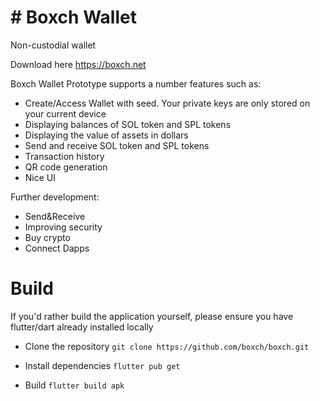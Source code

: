 # # Boxch Wallet

Non-custodial wallet

Download here https://boxch.net

Boxch Wallet Prototype supports a number features such as:
* Create/Access Wallet with seed. Your private keys are only stored on your current device
* Displaying balances of SOL token and SPL tokens
* Displaying the value of assets in dollars
* Send and receive SOL token and SPL tokens
* Transaction history
* QR code generation
* Nice UI

Further development:
* Send&Receive
* Improving security
* Buy crypto
* Connect Dapps

# Build

If you'd rather build the application yourself, please ensure you have flutter/dart already installed locally

* Clone the repository
```git clone https://github.com/boxch/boxch.git```

* Install dependencies
```flutter pub get```

* Build
```flutter build apk```

